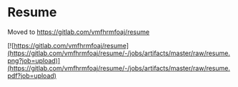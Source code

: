 # Resume
Moved to https://gitlab.com/vmfhrmfoaj/resume

[![https://gitlab.com/vmfhrmfoaj/resume](https://gitlab.com/vmfhrmfoaj/resume/-/jobs/artifacts/master/raw/resume.png?job=upload)](https://gitlab.com/vmfhrmfoaj/resume/-/jobs/artifacts/master/raw/resume.pdf?job=upload)
